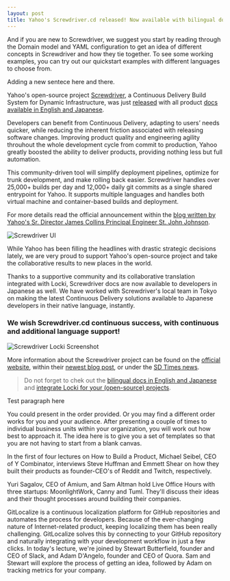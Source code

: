 ```yaml
---
layout: post
title: Yahoo's Screwdriver.cd released! Now available with bilingual documentation by Locki
---
```


And if you are new to Screwdriver, we suggest you start by reading through the Domain model and YAML configuration to get an idea of different concepts in Screwdriver and how they tie together. To see some working examples, you can try out our quickstart examples with different languages to choose from.

Adding a new sentece here and there.

Yahoo's open-source project [Screwdriver](http://screwdriver.cd/), a Continuous Delivery Build System for Dynamic Infrastructure, was just [released](https://yahooeng.tumblr.com/post/155765242061/open-sourcing-screwdriver-yahoos-continuous) with all product [docs available in English and Japanese](http://docs.screwdriver.cd).

Developers can benefit from Continuous Delivery, adapting to users’ needs quicker, while reducing the inherent friction associated with releasing software changes.  Improving product quality and engineering agility throuhout the whole development cycle from commit to production, Yahoo greatly boosted the ability to deliver products, providing nothing less but full automation.

This community-driven tool will simplify deployment pipelines, optimize for trunk development, and make rolling back easier. Screwdriver handles over 25,000+ builds per day and 12,000+ daily git commits as a single shared entrypoint for Yahoo. It supports multiple languages and handles both virtual machine and container-based builds and deployment. 

For more details read the official announcement within the [blog written by Yahoo's Sr. Director James Collins Principal Engineer St. John Johnson](https://yahooeng.tumblr.com/post/155765242061/open-sourcing-screwdriver-yahoos-continuous).

![Screwdriver UI](/img/screwdriver.png)

While Yahoo has been filling the headlines with drastic strategic decisions lately, we are very proud to support Yahoo's open-source project and take the collaborative results to new places in the world.

Thanks to a supportive community and its collaborative translation integrated with Locki, Screwdriver docs are now available to developers in Japanese as well. We have worked with Screwdriver's local team in Tokyo on making the latest Continuous Delivery solutions available to Japanese developers in their native language, instantly.

### We wish Screwdriver.cd continuous success, with continuous and additional language support!

![Screwdriver Locki Screenshot](/img/screwdriver_locki.png)

More information about the Screwdriver project can be found on the [official website](http://screwdriver.cd), within their [newest blog post](https://yahooeng.tumblr.com/post/155765242061/open-sourcing-screwdriver-yahoos-continuous), or under the [SD Times news](http://sdtimes.com/yahoo-open-sources-continuous-delivery-tool-screwdriver/). 

> Do not forget to chek out the [bilingual docs in English and Japanese](http://docs.screwdriver.cd) and [integrate Locki for your (open-source) projects](https://locki.io).

Test paragraph here

You could present in the order provided. Or you may find a different order works for you and your audience. After presenting a couple of times to individual business units within your organization, you will work out how best to approach it. The idea here is to give you a set of templates so that you are not having to start from a blank canvas.

In the first of four lectures on How to Build a Product, Michael Seibel, CEO of Y Combinator, interviews Steve Huffman and Emmett Shear on how they built their products as founder-CEO's of Reddit and Twitch, respectively.

Yuri Sagalov, CEO of Amium, and Sam Altman hold Live Office Hours with three startups: MoonlightWork, Canny and Tuml. They'll discuss their ideas and their thought processes around building their companies.

GitLocalize is a continuous localization platform for GitHub repositories and automates the process for developers. Because of the ever-changing nature of Internet-related product, keeping localizing them has been really challenging. GitLocalize solves this by connecting to your GitHub repository and naturally integrating with your development workflow in just a few clicks.
In today's lecture, we're joined by Stewart Butterfield, founder and CEO of Slack, and Adam D'Angelo, founder and CEO of Quora. Sam and Stewart will explore the process of getting an idea, followed by Adam on tracking metrics for your company.
